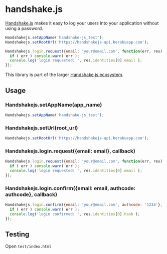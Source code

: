 # handshake.js

[Handshake.js](https://raw.githubusercontent.com/handshakejs/handshakejs-js/master/handshake.js) makes it easy to log your users into your application without using a password.

```javascript
Handshakejs.setAppName('handshake-js_test');
Handshakejs.setRootUrl('https://handshakejs-api.herokuapp.com');

Handshakejs.login.request({email: 'your@email.com', function(err, res) {
  if ( err ) console.warn( err );
  console.log('login requested: ', res.identities[0].email );
});
```

This library is part of the larger [Handshake.js ecosystem](https://github.com/handshakejs).

## Usage

### Handshakejs.setAppName(app_name)

```javascript
Handshakejs.setAppName('handshake-js_test');
```

### Handshakejs.setUrl(root_url)

```javascript
Handshakejs.setRootUrl('https://handshakejs-api.herokuapp.com');
```

### Handshakejs.login.request({email: email}, callback)

```javascript
Handshakejs.login.request({email: 'your@email.com', function(err, res) {
  if ( err ) console.warn( err );
  console.log('login requested: ', res.identities[0].email );
});
```

### Handshakejs.login.confirm({email: email, authcode: authcode}, callback)

```javascript
Handshakejs.login.confirm({email: 'your@email.com', authcode: '1234'}, function(err, res) {
  if ( err ) console.warn( err );
  console.log('login confirmed: ', res.identities[0].hash );
});
```

## Testing

Open `test/index.html`
